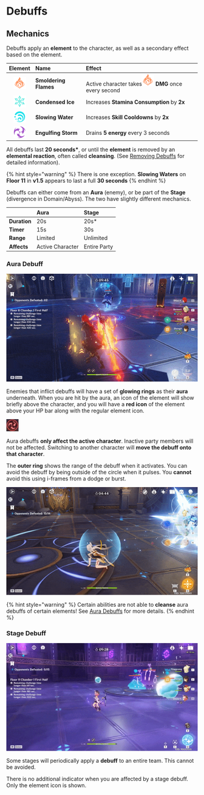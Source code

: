# Debuffs

## Mechanics

Debuffs apply an **element** to the character, as well as a secondary effect based on the element.

| Element | Name | Effect |
| :---: | :--- | :--- |
| ![](../../.gitbook/assets/pyro_small.png) | **Smoldering Flames** | Active character takes![](../../.gitbook/assets/pyro_small.png) **DMG** once every second |
| ![](../../.gitbook/assets/cryo_small.png) | **Condensed Ice** | Increases **Stamina Consumption** by **2x** |
| ![](../../.gitbook/assets/hydro_small.png) | **Slowing Water** | Increases **Skill Cooldowns** by **2x** |
| ![](../../.gitbook/assets/electro_small.png) | **Engulfing Storm** | Drains **5 energy** every 3 seconds |

All debuffs last **20 seconds\***, or until the **element** is removed by an **elemental reaction**, often called **cleansing**. \(See [Removing Debuffs](removing-debuffs.md) for detailed information\).

{% hint style="warning" %}
There is one exception. **Slowing Waters** on **Floor 11** in **v1.5** appears to last a full **30 seconds**
{% endhint %}

Debuffs can either come from an **Aura** \(enemy\), or be part of the **Stage** \(divergence in Domain/Abyss\). The two have slightly different mechanics.

|  | Aura | Stage |
| :--- | :--- | :--- |
| **Duration** | 20s | 20s\* |
| **Timer** | 15s | 30s |
| **Range** | Limited | Unlimited |
| **Affects** | Active Character | Entire Party |

### Aura Debuff

![Slowing Water from a Hydro Abyss Mage](../../.gitbook/assets/debuff_aura_hit.gif)

Enemies that inflict debuffs will have a set of **glowing rings** as their **aura** underneath. When you are hit by the aura, an icon of the element will show briefly above the character, and you will have a **red icon** of the element above your HP bar along with the regular element icon.

![Engulfing Storm Aura Debuff Icon](../../.gitbook/assets/aura_debuff.jpg)

Aura debuffs **only affect the active character**. Inactive party members will not be affected. Switching to another character will **move the debuff onto that character**.

The **outer ring** shows the range of the debuff when it activates. You can avoid the debuff by being outside of the circle when it pulses. You **cannot** avoid this using i-frames from a dodge or burst.

![Aura debuffs can be avoided by moving out of the range.](../../.gitbook/assets/debuff_aura_full_attack.gif)

{% hint style="warning" %}
Certain abilities are not able to **cleanse** aura debuffs of certain elements! See [Aura Debuffs](https://genshinhelper.gitbook.io/abyss/mechanics/debuffs/removing-debuffs#aura-debuff) for more details.
{% endhint %}

### Stage Debuff

![Engulfing Storm from Divergence](../../.gitbook/assets/debuff_stage_hit.gif)

Some stages will periodically apply a **debuff** to an entire team. This cannot be avoided.

There is no additional indicator when you are affected by a stage debuff. Only the element icon is shown.

